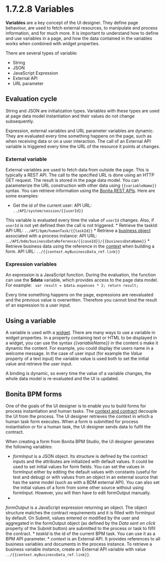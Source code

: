 # 1.7.2.8 Variables

**Variables** are a key concept of the UI designer. They define page behaviour, are used to
fetch external resources, to manipulate and
process information, and for much more.
It is important to understand how to define and use variables in a page, and how the data contained in the variables
works when combined with widget properties.

There are several types of variable:

* String
* JSON
* JavaScript Expression
* External API
* URL parameter

## Evaluation cycle

String and JSON are initialization types. Variables with these types are used at page data
model instantiation and their values do not change subsequently. 

Expression, external variables and URL parameter variables are dynamic. They are evaluated every time something happens
on the page, such as when receiving data or on a user interaction. 
The call of an External API variable is triggered every time the URL of the resource it points at changes.

### External variable

External variables are used to fetch data from outside the page. This is typically
a REST API.
The call to the specified URL is done using an HTTP GET request. The result is stored in the page data model.
You can parameterize the URL construction with other data using `{{variableName}}` syntax.
You can retrieve information using the [Bonita REST APIs](/rest-api.html). Here are some examples:

* Get the id of the current user: API URL:
`../API/system/session/{{userId}}`

This variable is evaluated every time the value of
`userId` changes. Also, if
`userId` is not yet defined then the call is not triggered.
* 
Retrieve the taskId:
API URL: `../API/bpm/humanTask/{{taskId}}`
* 
Retrieve a [business object](/bdm-api.html) associated with a process instance:
API URL: `../API/bdm/businessDataReference/{{caseId}}/{{businessDataName}}`
* 
Retrieve business data using the reference in the [context](/contracts-and-contexts.html#context) when building a form.
API URL: `../{{context.myBusinessData_ref.link}}`

### Expression variables

An expression is a JavaScript function. During the evaluation, the function can use the
**$data** variable, which provides access to the page data model. For example:
`
var result = $data.expenses * 2;
    return result;`

Every time something happens on the
page, expressions are reevaluated and the previous value is overwritten. Therefore you cannot bind the result
of an expression to a user input.

## Using a variable

A variable is used with a [widget](/widgets.html).
There are many ways to use a variable in widget properties.
In a property containing text or HTML to be displayed in a widget, you can use the syntax _{{variableName}}_ in the content o make it dynamic the
content. For example, you could display the users name in a welcome message.
In the case of user input (for example the _Value_ property of a text input) the variable value is used both to set
the initial
value and retrieve the user input.

A binding is dynamic, so every time the value of a variable changes, the whole data model is re-evaluated and the UI is updated.

## Bonita BPM forms

One of the goals of the UI designer is to enable you to build forms for process instantiation and human tasks.
The [context and contract](/contracts-and-contexts.html) decouple the UI from the process. The UI designer
retrieves the context in which a human task form executes. When a form is submitted for process instantiation or for a human task, the UI designer
sends data to fulfil the contract.

When creating a form from Bonita BPM Studio, the UI designer generates the following variables:

* _formInput_ is a JSON object.
Its structure is defined by the contract inputs and the attributes are initialized with default values. It could be
used to set initial values for form fields.
You can set the values in formInput either by editing the default values with constants (useful for test and debug)
or with values from an object in an external source that has the same model (such as with a BDM external API).
You can also set the initial values of a form from some other source without using formInput. However, you will then
have to edit formOutput manually.
* 
_formOutput_ is a JavaScript expression returning an object.
The object structure matches the contract requirements and it is filled with formInput by default. On Submit, values entered
or modified by the user and aggregated in the formOutput object (as defined by the _Data sent on click_
property
of the Submit button) are submitted to the process or task to filfil the contract.
* 
_taskId_ is the id of the current BPM task. You can use it as a BPM API parameter.
* 
_context_ is an External API.
It provides references to all business variables and documents in the process instance. To retrieve a business
variable instance, create an External API variable with value `../{{context.myBusinessData_ref.link}}`.